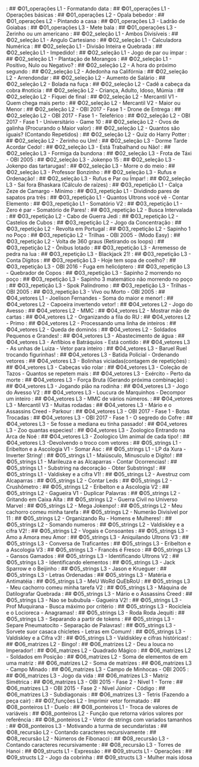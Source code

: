 [](base/011/Readme.md) : ## ©01_operações L1 - Formatando data
[](base/000/Readme.md) : ## ©01_operações L1 - Operações básicas
[](base/003/Readme.md) : ## ©01_operações L2 - Opala bebedor
[](base/002/Readme.md) : ## ©01_operações L2 - Pintando a casa
[](base/005/Readme.md) : ## ©01_operações L3 - Ladrão de Goiabas
[](base/004/Readme.md) : ## ©01_operações L3 - Mete bala
[](base/006/Readme.md) : ## ©01_operações L3 - Zerinho ou um americano
[](base/025/Readme.md) : ## ©02_seleção L1 - Ambos Divisíveis
[](base/062/Readme.md) : ## ©02_seleção L1 - Angulo Cartesiano
[](base/015/Readme.md) : ## ©02_seleção L1 - Calculadora Numérica
[](base/024/Readme.md) : ## ©02_seleção L1 - Divisão Inteira e Quebrada
[](base/151/Readme.md) : ## ©02_seleção L1 - Impedido!
[](base/156/Readme.md) : ## ©02_seleção L1 - Jogo de par ou ímpar
[](base/155/Readme.md) : ## ©02_seleção L1 - Plantação de Morangos
[](base/026/Readme.md) : ## ©02_seleção L1 - Positivo, Nulo ou Negativo?
[](base/038/Readme.md) : ## ©02_seleção L2 - A hora do próximo segundo
[](base/027/Readme.md) : ## ©02_seleção L2 - Adedonha na Califórnia
[](base/018/Readme.md) : ## ©02_seleção L2 - Arrendondar
[](base/021/Readme.md) : ## ©02_seleção L2 - Aumento de Salário
[](base/032/Readme.md) : ## ©02_seleção L2 - Bolada na fuça
[](base/028/Readme.md) : ## ©02_seleção L2 - Cadê a cabeça da cobra #noticia
[](base/183/Readme.md) : ## ©02_seleção L2 - Criança, Adulto, Idoso, Múmia
[](base/031/Readme.md) : ## ©02_seleção L2 - Fiquei de final
[](base/030/Readme.md) : ## ©02_seleção L2 - Mercantil V1 - Quem chega mais perto
[](base/039/Readme.md) : ## ©02_seleção L2 - Mercantil V2 - Maior ou Menor
[](base/035/Readme.md) : ## ©02_seleção L2 - OBI 2017 - Fase 1 - Drone de Entrega
[](base/022/Readme.md) : ## ©02_seleção L2 - OBI 2017 - Fase 1 - Teleférico
[](base/019/Readme.md) : ## ©02_seleção L2 - OBI 2017 - Fase 1 - Universitário - Game 10
[](base/017/Readme.md) : ## ©02_seleção L2 - Ovos de galinha (Procurando o Maior valor)
[](base/014/Readme.md) : ## ©02_seleção L2 - Quantos são iguais? (Contando Repetidos)
[](base/029/Readme.md) : ## ©02_seleção L2 - Quiz do Harry Potter
[](base/020/Readme.md) : ## ©02_seleção L2 - Zerinho ou Um!
[](base/043/Readme.md) : ## ©02_seleção L3 - Dorme Tarde Acordar Cedo!
[](base/040/Readme.md) : ## ©02_seleção L3 - Está Trabalhand ou Não!
[](base/034/Readme.md) : ## ©02_seleção L3 - Formiga da bundona
[](base/157/Readme.md) : ## ©02_seleção L3 - Frota de Táxi - OBI 2005
[](base/037/Readme.md) : ## ©02_seleção L3 - Jokenpo 15
[](base/023/Readme.md) : ## ©02_seleção L3 - Jokenpo das tartarugas!
[](base/036/Readme.md) : ## ©02_seleção L3 - Morre o do meio
[](base/033/Readme.md) : ## ©02_seleção L3 - Professor Bonzinho
[](base/042/Readme.md) : ## ©02_seleção L3 - Rufus e Ordenação!
[](base/041/Readme.md) : ## ©02_seleção L3 - Rufus e Par ou Ímpar!
[](base/001/Readme.md) : ## ©02_seleção L3 - Sai fora Bhaskara (Cálculo de raízes)
[](base/056/Readme.md) : ## ©03_repetição L1 - Calça Zeze de Camargo - Mínimo
[](base/013/Readme.md) : ## ©03_repetição L1 - Dividindo pares de sapatos pra três
[](base/055/Readme.md) : ## ©03_repetição L1 - Quantos Ultrons você vê - Contar Elemento
[](base/044/Readme.md) : ## ©03_repetição L1 - Somatório V2
[](base/045/Readme.md) : ## ©03_repetição L1 - Zero é par - Somatório de Pares!
[](base/058/Readme.md) : ## ©03_repetição L2 - Busca Intervalada
[](base/048/Readme.md) : ## ©03_repetição L2 - Cabo de Guerra Jedi
[](base/050/Readme.md) : ## ©03_repetição L2 - Castelos de Cubos
[](base/046/Readme.md) : ## ©03_repetição L2 - Jogo da Concentração
[](base/057/Readme.md) : ## ©03_repetição L2 - Revolta em Portugal
[](base/049/Readme.md) : ## ©03_repetição L2 - Sapinho 1 no Poço
[](base/136/Readme.md) : ## ©03_repetição L2 - Trilhas - OBI 2005 - (Modo Easy)
[](base/016/Readme.md) : ## ©03_repetição L2 - Volta de 360 graus (Retirando os loops)
[](base/047/Readme.md) : ## ©03_repetição L2 - Ônibus lotado
[](base/051/Readme.md) : ## ©03_repetição L3 - Arremesso de pedra na lua
[](base/063/Readme.md) : ## ©03_repetição L3 - Blackjack 21!
[](base/064/Readme.md) : ## ©03_repetição L3 - Conta Dígitos
[](base/052/Readme.md) : ## ©03_repetição L3 - Hoje tem sopa de coelho?
[](base/053/Readme.md) : ## ©03_repetição L3 - OBI 2016 - Fuga em helicóptero
[](base/054/Readme.md) : ## ©03_repetição L3 - Quebrador de Copos
[](base/059/Readme.md) : ## ©03_repetição L3 - Sapinho 2 morrendo no poço
[](base/065/Readme.md) : ## ©03_repetição L3 - Sapinho 3 matemático não morrendo no poço
[](base/066/Readme.md) : ## ©03_repetição L3 - Spok Palíndromo
[](base/158/Readme.md) : ## ©03_repetição L3 - Trilhas - OBI 2005
[](base/161/Readme.md) : ## ©03_repetição L3 - Vivo ou Morto - OBI 2005
[](base/060/Readme.md) : ## ©04_vetores L1 - Joelison Fernandes - Soma do maior e menor!
[](base/061/Readme.md) : ## ©04_vetores L2 - Capoeira invertendo vetor!
[](base/078/Readme.md) : ## ©04_vetores L2 - Jogo do Avesso
[](base/091/Readme.md) : ## ©04_vetores L2 - MMC
[](base/101/Readme.md) : ## ©04_vetores L2 - Mostrar mão de cartas
[](base/068/Readme.md) : ## ©04_vetores L2 - Organizando a fila do RU
[](base/090/Readme.md) : ## ©04_vetores L2 - Primo
[](base/186/Readme.md) : ## ©04_vetores L2 - Processando uma linha de inteiros
[](base/067/Readme.md) : ## ©04_vetores L2 - Queda de dominós
[](base/072/Readme.md) : ## ©04_vetores L2 - Soldados Pequenos e Grandes!
[](base/075/Readme.md) : ## ©04_vetores L3 - Abastecimento de água
[](base/083/Readme.md) : ## ©04_vetores L3 - Anfíbios e Batráquios - Está contido
[](base/082/Readme.md) : ## ©04_vetores L3 - As unhas de Luiza - Vetor para inteiro
[](base/080/Readme.md) : ## ©04_vetores L3 - Baruel Ruel trocando figurinhas!
[](base/073/Readme.md) : ## ©04_vetores L3 - Batida Policial - Ordenando vetores
[](base/010/Readme.md) : ## ©04_vetores L3 - Bolinhas viciadas(contagem de repetições)
[](base/070/Readme.md) : ## ©04_vetores L3 - Cabeças vão rolar
[](base/086/Readme.md) : ## ©04_vetores L3 - Coleção de Tazos - Quantos se repetem mais
[](base/085/Readme.md) : ## ©04_vetores L3 - Exército - Perto da morte
[](base/008/Readme.md) : ## ©04_vetores L3 - Força Bruta (Gerando próxima combinação)
[](base/100/Readme.md) : ## ©04_vetores L3 - Jogando pião na rodinha
[](base/079/Readme.md) : ## ©04_vetores L3 - Jogo do Avesso V2
[](base/081/Readme.md) : ## ©04_vetores L3 - Loucura de Marquinhos - Decompor um inteiro
[](base/139/Readme.md) : ## ©04_vetores L3 - MMC de vários números.
[](base/077/Readme.md) : ## ©04_vetores L3 - Mercantil V3 - Muitas rodadas
[](base/071/Readme.md) : ## ©04_vetores L3 - Mário e o Assassins Creed - Parkour
[](base/074/Readme.md) : ## ©04_vetores L3 - OBI 2017 - Fase 1 - Botas Trocadas
[](base/076/Readme.md) : ## ©04_vetores L3 - OBI 2017 - Fase 1 - O segredo do Cofre
[](base/088/Readme.md) : ## ©04_vetores L3 - Se fosse a mediana eu tinha passado!
[](base/069/Readme.md) : ## ©04_vetores L3 - Zoo quantas especies!
[](base/087/Readme.md) : ## ©04_vetores L3 - Zoologico Entrando na Arca de Noé
[](base/084/Readme.md) : ## ©04_vetores L3 - Zoologico Um animal de cada tipo!
[](base/188/Readme.md) : ## ©04_vetores L3 -Devolvendo o troco com vetores
[](base/173/Readme.md) : ## ©05_strings L1 - Eribelton e a Ascologia V1 - Somar Asc
[](base/092/Readme.md) : ## ©05_strings L1 - LP da Xura - Inverter String!
[](base/104/Readme.md) : ## ©05_strings L1 - Maiúsculo, Minusculo e Dígito!
[](base/177/Readme.md) : ## ©05_strings L1 - Marileuza e as Alcaparras - Contar Ocorrencias!
[](base/176/Readme.md) : ## ©05_strings L1 - Substring na decoração - Obter Substrings!
[](base/174/Readme.md) : ## ©05_strings L1 - Valdiskey e a cifra V1!
[](base/095/Readme.md) : ## ©05_strings L2 - Avestruz com Alcaparras
[](base/096/Readme.md) : ## ©05_strings L2 - Contar Leds
[](base/126/Readme.md) : ## ©05_strings L2 - Crushômetro
[](base/109/Readme.md) : ## ©05_strings L2 - Eribelton e a Ascologia V2
[](base/097/Readme.md) : ## ©05_strings L2 - Gagueira V1 - Duplicar Palavras
[](base/093/Readme.md) : ## ©05_strings L2 - Gritando em Caixa Alta
[](base/180/Readme.md) : ## ©05_strings L2 - Guerra Civil no Universo Marvel
[](base/089/Readme.md) : ## ©05_strings L2 - Mega Jokenpo!
[](base/111/Readme.md) : ## ©05_strings L2 - Meu cachorro comeu minha tarefa
[](base/125/Readme.md) : ## ©05_strings L2 - Numerão Divisível por 11
[](base/110/Readme.md) : ## ©05_strings L2 - Organizando Ru - Homens e Mulheres!
[](base/181/Readme.md) : ## ©05_strings L2 - Somando numeros
[](base/106/Readme.md) : ## ©05_strings L2 - Valdiskley e a cifra V2!
[](base/094/Readme.md) : ## ©05_strings L2 - Vogais e Consoantes
[](base/127/Readme.md) : ## ©05_strings L3 - Amo a Amora meu Amor
[](base/118/Readme.md) : ## ©05_strings L3 - Aniquilando Ultrons V3
[](base/124/Readme.md) : ## ©05_strings L3 - Conversa de Traficantes
[](base/113/Readme.md) : ## ©05_strings L3 - Eribelton e a Ascologia V3
[](base/099/Readme.md) : ## ©05_strings L3 - Francês é Fresco
[](base/120/Readme.md) : ## ©05_strings L3 - Gansos Gamados
[](base/117/Readme.md) : ## ©05_strings L3 - Identificando Ultrons V2
[](base/108/Readme.md) : ## ©05_strings L3 - Identificando elementos
[](base/178/Readme.md) : ## ©05_strings L3 - Jack Sparrow e o Beijinho
[](base/098/Readme.md) : ## ©05_strings L3 - Jason e Krueguer
[](base/152/Readme.md) : ## ©05_strings L3 - Letras Ordenadas
[](base/119/Readme.md) : ## ©05_strings L3 - Matéria e Antimatéia
[](base/114/Readme.md) : ## ©05_strings L3 - MeU WoRd QuEbRoU
[](base/102/Readme.md) : ## ©05_strings L3 - Meu cachorro comeu minha tarefa V2
[](base/115/Readme.md) : ## ©05_strings L3 - Máquina de Datilografar Quebrada
[](base/121/Readme.md) : ## ©05_strings L3 - Mário e o Assassins Creed
[](base/122/Readme.md) : ## ©05_strings L3 - Nao se bububula - Gagueira V2!
[](base/179/Readme.md) : ## ©05_strings L3 - Prof Muquirana - Busca máximo por critério
[](base/112/Readme.md) : ## ©05_strings L3 - Rocicleia e o Locioreca - Anagramas!
[](base/116/Readme.md) : ## ©05_strings L3 - Roda Roda Jequiti
[](base/175/Readme.md) : ## ©05_strings L3 - Separando a partir de tokens
[](base/103/Readme.md) : ## ©05_strings L3 - Separe Pneumatocito - Separação de Palavras!
[](base/123/Readme.md) : ## ©05_strings L3 - Sorvete suor casaca chicletes - Letras em Comum!
[](base/107/Readme.md) : ## ©05_strings L3 - Valdiskley e a Cifra v3!
[](base/105/Readme.md) : ## ©05_strings L3 - Valdiskley e cifras históricas!
[](base/130/Readme.md) : ## ©06_matrizes L2 - Bingo!
[](base/012/Readme.md) : ## ©06_matrizes L2 - Deu a louca no Imperador!
[](base/134/Readme.md) : ## ©06_matrizes L2 - Quadrado Mágico
[](base/133/Readme.md) : ## ©06_matrizes L2 - Soldados em Posição
[](base/128/Readme.md) : ## ©06_matrizes L2 - Soma de elementos de em uma matriz
[](base/150/Readme.md) : ## ©06_matrizes L2 - Soma de matrizes
[](base/129/Readme.md) : ## ©06_matrizes L3 - Campo Minado
[](base/159/Readme.md) : ## ©06_matrizes L3 - Campo de Minhocas - OBI 2005
[](base/135/Readme.md) : ## ©06_matrizes L3 - Jogo da vida
[](base/131/Readme.md) : ## ©06_matrizes L3 - Matriz Simétrica
[](base/153/Readme.md) : ## ©06_matrizes L3 - OBI 2015 - Fase 2 - Nível 1 - Torre
[](base/154/Readme.md) : ## ©06_matrizes L3 - OBI 2015 - Fase 2 - Nível Júnior - Código
[](base/132/Readme.md) : ## ©06_matrizes L3 - Subdiagonais
[](base/007/Readme.md) : ## ©06_matrizes L3 - Tetris (Fazendo a peça cair)
[](base/009/Readme.md) : ## ©07_funções L2 - Imprimir vetor formatado
[](base/147/Readme.md) : ## ©08_ponteiros L1 - Duelo
[](base/143/Readme.md) : ## ©08_ponteiros L1 - Troca de valores de variáveis
[](base/144/Readme.md) : ## ©08_ponteiros L2 - Função que retorna vários valores por referência
[](base/142/Readme.md) : ## ©08_ponteiros L2 - Vetor de strings com variados tamanhos
[](base/184/Readme.md) : ## ©08_ponteiros L3 - Motivando a turma de secundaristas
[](base/145/Readme.md) : ## ©08_recursão L2 - Contando caracteres recursivamente
[](base/141/Readme.md) : ## ©08_recursão L2 - Números de Fibonacci
[](base/140/Readme.md) : ## ©08_recursão L3 - Contando caracteres recursivamente
[](base/146/Readme.md) : ## ©08_recursão L3 - Torres de Hanoi
[](base/148/Readme.md) : ## ©09_structs L1 - Expressão
[](base/149/Readme.md) : ## ©09_structs L1 - Operações
[](base/187/Readme.md) : ## ©09_structs L2 - Jogo da cobrinha
[](base/182/Readme.md) : ## ©09_structs L3 - Mulher mais idosa
